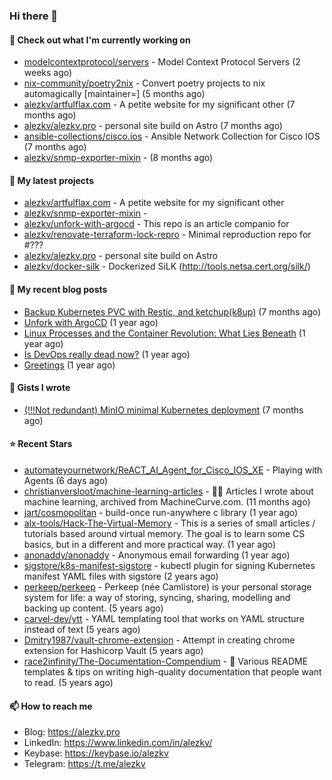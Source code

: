 ### Hi there 👋

#### 👷 Check out what I'm currently working on

- [modelcontextprotocol/servers](https://github.com/modelcontextprotocol/servers) - Model Context Protocol Servers (2 weeks ago)
- [nix-community/poetry2nix](https://github.com/nix-community/poetry2nix) - Convert poetry projects to nix automagically [maintainer=]  (5 months ago)
- [alezkv/artfulflax.com](https://github.com/alezkv/artfulflax.com) - A petite website for my significant other (7 months ago)
- [alezkv/alezkv.pro](https://github.com/alezkv/alezkv.pro) - personal site build on Astro (7 months ago)
- [ansible-collections/cisco.ios](https://github.com/ansible-collections/cisco.ios) - Ansible Network Collection for Cisco IOS (7 months ago)
- [alezkv/snmp-exporter-mixin](https://github.com/alezkv/snmp-exporter-mixin) -  (8 months ago)

#### 🌱 My latest projects

- [alezkv/artfulflax.com](https://github.com/alezkv/artfulflax.com) - A petite website for my significant other
- [alezkv/snmp-exporter-mixin](https://github.com/alezkv/snmp-exporter-mixin) - 
- [alezkv/unfork-with-argocd](https://github.com/alezkv/unfork-with-argocd) - This repo is an article companio for
- [alezkv/renovate-terraform-lock-repro](https://github.com/alezkv/renovate-terraform-lock-repro) - Minimal reproduction repo for #???
- [alezkv/alezkv.pro](https://github.com/alezkv/alezkv.pro) - personal site build on Astro
- [alezkv/docker-silk](https://github.com/alezkv/docker-silk) - Dockerized SiLK (http://tools.netsa.cert.org/silk/)

#### 📜 My recent blog posts

- [Backup Kubernetes PVC with Restic, and ketchup(k8up)](https://alezkv.pro/blog/k8up/) (7 months ago)
- [Unfork with ArgoCD](https://alezkv.pro/blog/unfork-with-argocd/) (1 year ago)
- [Linux Processes and the Container Revolution: What Lies Beneath](https://alezkv.pro/blog/container-is-a-process/) (1 year ago)
- [Is DevOps really dead now?](https://alezkv.pro/blog/is-devops-dead/) (1 year ago)
- [Greetings](https://alezkv.pro/blog/greetings/) (1 year ago)

#### 📓 Gists I wrote

- [(!!!Not redundant) MinIO minimal Kubernetes deployment](https://gist.github.com/ac2280dcae300f24495ebb54d44d6d98) (7 months ago)

#### ⭐ Recent Stars

- [automateyournetwork/ReACT_AI_Agent_for_Cisco_IOS_XE](https://github.com/automateyournetwork/ReACT_AI_Agent_for_Cisco_IOS_XE) - Playing with Agents (6 days ago)
- [christianversloot/machine-learning-articles](https://github.com/christianversloot/machine-learning-articles) - 🧠💬 Articles I wrote about machine learning, archived from MachineCurve.com. (11 months ago)
- [jart/cosmopolitan](https://github.com/jart/cosmopolitan) - build-once run-anywhere c library (1 year ago)
- [alx-tools/Hack-The-Virtual-Memory](https://github.com/alx-tools/Hack-The-Virtual-Memory) - This is a series of small articles / tutorials based around virtual memory. The goal is to learn some CS basics, but in a different and more practical way. (1 year ago)
- [anonaddy/anonaddy](https://github.com/anonaddy/anonaddy) - Anonymous email forwarding (1 year ago)
- [sigstore/k8s-manifest-sigstore](https://github.com/sigstore/k8s-manifest-sigstore) - kubectl plugin for signing Kubernetes manifest YAML files with sigstore (2 years ago)
- [perkeep/perkeep](https://github.com/perkeep/perkeep) - Perkeep (née Camlistore) is your personal storage system for life: a way of storing, syncing, sharing, modelling and backing up content. (5 years ago)
- [carvel-dev/ytt](https://github.com/carvel-dev/ytt) - YAML templating tool that works on YAML structure instead of text (5 years ago)
- [Dmitry1987/vault-chrome-extension](https://github.com/Dmitry1987/vault-chrome-extension) - Attempt in creating chrome extension for Hashicorp Vault (5 years ago)
- [race2infinity/The-Documentation-Compendium](https://github.com/race2infinity/The-Documentation-Compendium) - 📢 Various README templates &amp; tips on writing high-quality documentation that people want to read. (5 years ago)

#### 📫 How to reach me

- Blog: https://alezkv.pro
- LinkedIn: https://www.linkedin.com/in/alezkv/
- Keybase: https://keybase.io/alezkv
- Telegram: https://t.me/alezkv

